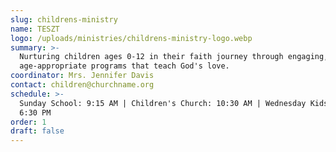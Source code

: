 ```yaml
---
slug: childrens-ministry
name: TESZT
logo: /uploads/ministries/childrens-ministry-logo.webp
summary: >-
  Nurturing children ages 0-12 in their faith journey through engaging,
  age-appropriate programs that teach God's love.
coordinator: Mrs. Jennifer Davis
contact: children@churchname.org
schedule: >-
  Sunday School: 9:15 AM | Children's Church: 10:30 AM | Wednesday Kids Club:
  6:30 PM
order: 1
draft: false
---
```


